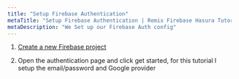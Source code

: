 ```yaml
---
title: "Setup Firebase Authentication"
metaTitle: "Setup Firebase Authentication | Remix Firebase Hasura Tutorial"
metaDescription: "We Set up our Firebase Auth config"
---
```


1. [Create a new Firebase project](https://console.firebase.google.com/)

2. Open the authentication page and click get started, for this tutorial I setup the email/password and Google provider
